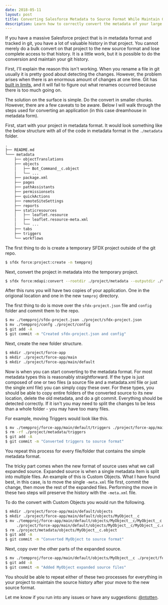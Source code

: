 ```yaml
---
date: 2018-05-11
layout: post
title: Converting Salesforce Metadata to Source Format While Maintain Git History
description: Learn how to correctly convert the metadata of your large project to source format while keeping your git history intact.
---
```


If you have a massive Salesforce project that is in metadata format and tracked in git, you have a lot of valuable history in that project. You cannot merely do a bulk convert on that project to the new source format and lose complete access to that history. It is a little work, but it is possible to do the conversion and maintain your git history. 

First, I'll explain the reason this isn't working. When you rename a file in git usually it is pretty good about detecting the changes. However, the problem arises when there is an enormous amount of changes at one time. Git has [built in limits](https://stackoverflow.com/questions/13805750/git-fails-to-detect-renaming/13808715#13808715), and it will fail to figure out what renames occurred because there is too much going on. 

The solution on the surface is simple. Do the convert in smaller chunks. However, there are a few caveats to be aware. Below I will walk through the steps used for converting an application (in this case dreamhouse in metadata form).

First, start with your project in metadata format. It would look something like the below structure with all of the code in metadata format in the `./metadata` folder.

```txt
.
├── README.md
└─── metadata
    ├── objectTranslations
    ├── objects
    │   ├── Bot_Command__c.object
    │   └── ...
    ├── package.xml
    ├── pages
    ├── pathAssistants
    ├── permissionsets
    ├── quickActions
    ├── remoteSiteSettings
    ├── reports
    ├── staticresources
    │   ├── leaflet.resource
    │   ├── leaflet.resource-meta.xml
    │   └── ...
    ├── tabs
    ├── triggers
    └── workflows
```

The first thing to do is create a temporary SFDX project outside of the git repo.

```bash
$ sfdx force:project:create -n tempproj
```

Next, convert the project in metadata into the temporary project.

```bash
$ sfdx force:mdapi:convert --rootdir ./project/metadata --outputdir ./tempproj
```

After this runs you will have two copies of your application. One in the origional location and one in the new `temproj` directory.

The first thing to do is move over the `sfdx-project.json` file and `config` folder and commit them to the repo.

```bash
$ mv ./tempproj/sfdx-project.json ./project/sfdx-project.json
$ mv ./tempproj/confg ./project/config
$ git add -A
$ git commit -m "Created sfdx-project.json and config"
```

Next, create the new folder structure.

```bash
$ mkdir ./project/force-app
$ mkdir ./project/force-app/main
$ mkdir ./project/force-app/main/default
```

Now is when you can start converting to the metadata format. For most metadata types this is reasonably straightforward. If the type is just composed of one or two files (a source file and a metadata.xml file or just the single xml file) you can simply copy these over. For these types, you should be able to copy entire folders of the converted source to its new location, delete the old metadata, and do a git commit. Everything should be detected correctly. If it isn't you may need to split the changes to be less than a whole folder - you may have too many files.

For example, moving Triggers would look like this.

```bash
$ mv ./tempproj/force-app/main/default/triggers ./project/force-app/main/default/triggers
$ rm -rf ./project/metadata/triggers
$ git add -A
$ git commit -m "Converted triggers to source format"
```

You repeat this process for every file/folder that contains the simple metadata format.

The tricky part comes when the new format of source uses what we call expanded source. Expanded source is when a single metadata item is split into multiple files. An example of this is Custom Objects. What I have found best, in this case, is to move the single `-meta.xml` file first, commit the change, then move the rest of the expanded files. Performing the move in these two steps will preserve the history with the `-meta.xml` file.

To do the convert with Custom Objects you would run the following.

```bash
$ mkdir ./project/force-app/main/default/objects
$ mkdir ./project/force-app/main/default/objects/MyObject__c
$ mv ./tempproj/force-app/main/default/objects/MyObject__c/MyObject__c.object-meta.xml /
     ./project/force-app/main/default/objects/MyObject__c/MyObject__c.object-meta.xml 
$ rm ./project/metadata/objects/MyObject__c.object
$ git add -A
$ git commit -m "Converted MyObject to source format"
```

Next, copy over the other parts of the expanded source.

```bash
$ mv ./tempproj/force-app/main/default/objects/MyObject__c ./project/force-app/main/default/objects/MyObject__c
$ git add -A
$ git commit -m "Added MyObject expanded source files"
```

You should be able to repeat either of these two processes for everything in your project to maintain the source history after your move to the new source format. 

Let me know if you run into any issues or have any suggestions: [@ntotten](https://twitter.com/ntotten).
